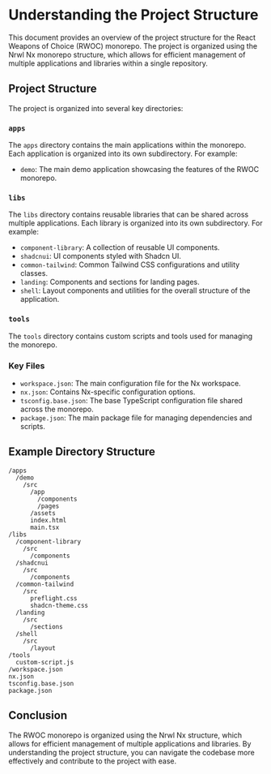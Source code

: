 # Understanding the Project Structure

This document provides an overview of the project structure for the React Weapons of Choice (RWOC) monorepo. The project is organized using the Nrwl Nx monorepo structure, which allows for efficient management of multiple applications and libraries within a single repository.

## Project Structure

The project is organized into several key directories:

### `apps`

The `apps` directory contains the main applications within the monorepo. Each application is organized into its own subdirectory. For example:

- `demo`: The main demo application showcasing the features of the RWOC monorepo.

### `libs`

The `libs` directory contains reusable libraries that can be shared across multiple applications. Each library is organized into its own subdirectory. For example:

- `component-library`: A collection of reusable UI components.
- `shadcnui`: UI components styled with Shadcn UI.
- `common-tailwind`: Common Tailwind CSS configurations and utility classes.
- `landing`: Components and sections for landing pages.
- `shell`: Layout components and utilities for the overall structure of the application.

### `tools`

The `tools` directory contains custom scripts and tools used for managing the monorepo.

### Key Files

- `workspace.json`: The main configuration file for the Nx workspace.
- `nx.json`: Contains Nx-specific configuration options.
- `tsconfig.base.json`: The base TypeScript configuration file shared across the monorepo.
- `package.json`: The main package file for managing dependencies and scripts.

## Example Directory Structure

```
/apps
  /demo
    /src
      /app
        /components
        /pages
      /assets
      index.html
      main.tsx
/libs
  /component-library
    /src
      /components
  /shadcnui
    /src
      /components
  /common-tailwind
    /src
      preflight.css
      shadcn-theme.css
  /landing
    /src
      /sections
  /shell
    /src
      /layout
/tools
  custom-script.js
/workspace.json
nx.json
tsconfig.base.json
package.json
```

## Conclusion

The RWOC monorepo is organized using the Nrwl Nx structure, which allows for efficient management of multiple applications and libraries. By understanding the project structure, you can navigate the codebase more effectively and contribute to the project with ease.
